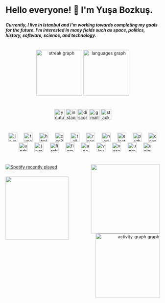 <h1 align="left">Hello everyone! 👋 I'm Yuşa Bozkuş.</h1>

###

<h5 align="left">Currently, I live in Istanbul and I'm working towards completing my goals for the future. I'm interested in many fields such as space, politics, history, software, science, and technology.</h5>

###

<h1 align="left"></h1>

###

<div align="center">
  <img src="https://streak-stats.demolab.com?user=yusabozkus&locale=en&mode=weekly&theme=dracula&hide_border=true&border_radius=25" height="150" alt="streak graph"  />
  <img src="https://github-readme-stats.vercel.app/api/top-langs?username=yusabozkus&locale=en&hide_title=false&layout=compact&card_width=320&langs_count=5&theme=dracula&hide_border=true" height="150" alt="languages graph"  />
</div>

###

<br clear="both">

<div align="center">
  <a href="youtube.com/channel/UCQ2CLORtHsE53x-Yn-Kcu4g" target="_blank">
    <img src="https://img.shields.io/static/v1?message=Youtube&logo=youtube&label=&color=FF0000&logoColor=white&labelColor=&style=flat" height="34" alt="youtube logo"  />
  </a>
  <a href="https://www.instagram.com/yusabozkus" target="_blank">
    <img src="https://img.shields.io/static/v1?message=Instagram&logo=instagram&label=&color=E4405F&logoColor=white&labelColor=&style=flat" height="34" alt="instagram logo"  />
  </a>
  <img src="https://img.shields.io/static/v1?message=yusabozkus&logo=discord&label=&color=7289DA&logoColor=white&labelColor=&style=flat" height="34" alt="discord logo"  />
  <a href="mailto:fuezdev@gmail.com" target="_blank">
    <img src="https://img.shields.io/static/v1?message=Gmail&logo=gmail&label=&color=D14836&logoColor=white&labelColor=&style=flat" height="34" alt="gmail logo"  />
  </a>
  <a href="https://stackoverflow.com/users/22488455/yusabozkus" target="_blank">
    <img src="https://img.shields.io/static/v1?message=Stackoverflow&logo=stackoverflow&label=&color=FE7A16&logoColor=white&labelColor=&style=flat" height="34" alt="stackoverflow logo"  />
  </a>
</div>

###

<br clear="both">

<div align="center">
  <img src="https://skillicons.dev/icons?i=js" height="29" alt="javascript logo"  />
  <img width="14" />
  <img src="https://skillicons.dev/icons?i=ts" height="29" alt="typescript logo"  />
  <img width="14" />
  <img src="https://skillicons.dev/icons?i=html" height="29" alt="html5 logo"  />
  <img width="14" />
  <img src="https://skillicons.dev/icons?i=css" height="29" alt="css3 logo"  />
  <img width="14" />
  <img src="https://skillicons.dev/icons?i=tailwind" height="29" alt="tailwindcss logo"  />
  <img width="14" />
  <img src="https://skillicons.dev/icons?i=react" height="29" alt="react logo"  />
  <img width="14" />
  <img src="https://skillicons.dev/icons?i=nodejs" height="29" alt="nodejs logo"  />
  <img width="14" />
  <img src="https://skillicons.dev/icons?i=electron" height="29" alt="electron logo"  />
  <img width="14" />
  <img src="https://skillicons.dev/icons?i=py" height="29" alt="python logo"  />
  <img width="14" />
  <img src="https://skillicons.dev/icons?i=cs" height="29" alt="csharp logo"  />
  <img width="14" />
  <img src="https://skillicons.dev/icons?i=androidstudio" height="29" alt="androidstudio logo"  />
  <img width="14" />
  <img src="https://skillicons.dev/icons?i=java" height="29" alt="java logo"  />
  <img width="14" />
  <img src="https://skillicons.dev/icons?i=firebase" height="29" alt="firebase logo"  />
  <img width="14" />
  <img src="https://skillicons.dev/icons?i=figma" height="29" alt="figma logo"  />
  <img width="14" />
  <img src="https://skillicons.dev/icons?i=ps" height="29" alt="adobephotoshop logo"  />
  <img width="14" />
  <img src="https://skillicons.dev/icons?i=visualstudio" height="29" alt="visualstudio logo"  />
  <img width="14" />
  <img src="https://skillicons.dev/icons?i=vscode" height="29" alt="vscode logo"  />
  <img width="14" />
  <img src="https://skillicons.dev/icons?i=unreal" height="29" alt="unrealengine logo"  />
  <img width="14" />
  <img src="https://skillicons.dev/icons?i=unity" height="29" alt="unity logo"  />
</div>

###

<h1 align="left"></h1>

###

<img align="right" height="225" src="https://i.redd.it/n8agw6z2smyb1.gif"  />

###

<div align="left">
  <a href="https://open.spotify.com/user/xti17p967hpryzkrfi9n51ate">
    <img src="https://spotify-recently-played-readme.vercel.app/api?user=xti17p967hpryzkrfi9n51ate&count=3" alt="Spotify recently played"  />
  </a>
</div>

###

<img align="left" height="205" src="https://64.media.tumblr.com/2cb005113fc8030a47e44e8ca13cdc89/95bcc4aeacbe4c7e-da/s1280x1920/1947dce1eac8a2fa232f55951238c00f590b50c2.gif"  />

###

<div align="right">
  <img src="https://github-readme-activity-graph.vercel.app/graph?username=yusabozkus&radius=50&theme=synthwave-84&area=true&order=5" height="210" alt="activity-graph graph"  />
</div>

###
